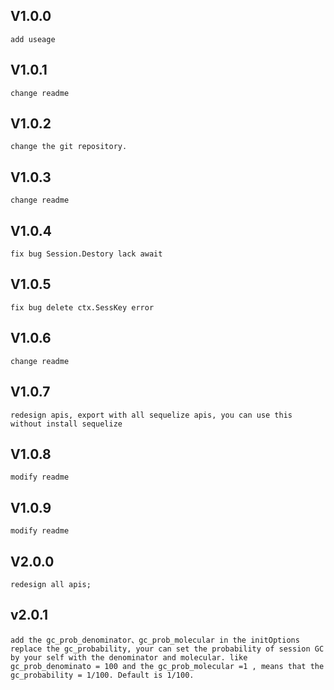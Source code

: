 ## V1.0.0
    add useage
## V1.0.1 
    change readme 
## V1.0.2 
    change the git repository.
## V1.0.3 
    change readme 
## V1.0.4 
    fix bug Session.Destory lack await
## V1.0.5 
    fix bug delete ctx.SessKey error 
## V1.0.6 
    change readme 
## V1.0.7 
    redesign apis, export with all sequelize apis, you can use this without install sequelize
## V1.0.8
    modify readme
## V1.0.9
    modify readme
## V2.0.0
    redesign all apis;
## v2.0.1
    add the gc_prob_denominator、gc_prob_molecular in the initOptions replace the gc_probability, your can set the probability of session GC by your self with the denominator and molecular. like gc_prob_denominato = 100 and the gc_prob_molecular =1 , means that the gc_probability = 1/100. Default is 1/100. 